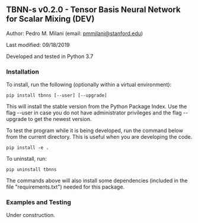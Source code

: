 ## TBNN-s v0.2.0 - Tensor Basis Neural Network for Scalar Mixing (DEV)

Author: Pedro M. Milani (email: pmmilani@stanford.edu)

Last modified: 09/18/2019

Developed and tested in Python 3.7

### Installation
To install, run the following (optionally within a virtual environment): 

    pip install tbnns [--user] [--upgrade]
    
This will install the stable version from the Python Package Index. Use
the flag --user in case you do not have administrator privileges and the
flag --upgrade to get the newest version.
    
To test the program while it is being developed, run the command below
from the current directory. This is useful when you are developing the
code.

    pip install -e .
    
To uninstall, run:
    
    pip uninstall tbnns
    
The commands above will also install
some dependencies (included in the file "requirements.txt")
needed for this package.

### Examples and Testing

Under construction.

